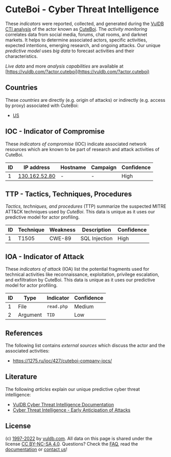 # CuteBoi - Cyber Threat Intelligence

These _indicators_ were reported, collected, and generated during the [VulDB CTI analysis](https://vuldb.com/?kb.cti) of the actor known as [CuteBoi](https://vuldb.com/?actor.cuteboi). The _activity monitoring_ correlates data from social media, forums, chat rooms, and darknet markets. It helps to determine associated actors, specific activities, expected intentions, emerging research, and ongoing attacks. Our unique _predictive model_ uses _big data_ to forecast activities and their characteristics.

_Live data_ and more _analysis capabilities_ are available at [https://vuldb.com/?actor.cuteboi](https://vuldb.com/?actor.cuteboi)

## Countries

These _countries_ are directly (e.g. origin of attacks) or indirectly (e.g. access by proxy) associated with CuteBoi:

* [US](https://vuldb.com/?country.us)

## IOC - Indicator of Compromise

These _indicators of compromise_ (IOC) indicate associated network resources which are known to be part of research and attack activities of CuteBoi.

ID | IP address | Hostname | Campaign | Confidence
-- | ---------- | -------- | -------- | ----------
1 | [130.162.52.80](https://vuldb.com/?ip.130.162.52.80) | - | - | High

## TTP - Tactics, Techniques, Procedures

_Tactics, techniques, and procedures_ (TTP) summarize the suspected MITRE ATT&CK techniques used by _CuteBoi_. This data is unique as it uses our predictive model for actor profiling.

ID | Technique | Weakness | Description | Confidence
-- | --------- | -------- | ----------- | ----------
1 | T1505 | CWE-89 | SQL Injection | High

## IOA - Indicator of Attack

These _indicators of attack_ (IOA) list the potential fragments used for technical activities like reconnaissance, exploitation, privilege escalation, and exfiltration by CuteBoi. This data is unique as it uses our predictive model for actor profiling.

ID | Type | Indicator | Confidence
-- | ---- | --------- | ----------
1 | File | `read.php` | Medium
2 | Argument | `TID` | Low

## References

The following list contains _external sources_ which discuss the actor and the associated activities:

* https://1275.ru/ioc/427/cuteboi-company-iocs/

## Literature

The following _articles_ explain our unique predictive cyber threat intelligence:

* [VulDB Cyber Threat Intelligence Documentation](https://vuldb.com/?kb.cti)
* [Cyber Threat Intelligence - Early Anticipation of Attacks](https://www.scip.ch/en/?labs.20201022)

## License

(c) [1997-2022](https://vuldb.com/?kb.changelog) by [vuldb.com](https://vuldb.com/?kb.about). All data on this page is shared under the license [CC BY-NC-SA 4.0](https://creativecommons.org/licenses/by-nc-sa/4.0/). Questions? Check the [FAQ](https://vuldb.com/?kb.faq), read the [documentation](https://vuldb.com/?kb) or [contact us](https://vuldb.com/?contact)!
